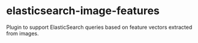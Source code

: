 # elasticsearch-image-features
Plugin to support ElasticSearch queries based on feature vectors extracted from images.
